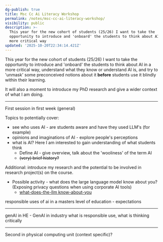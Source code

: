 ```yaml
---
dg-publish: true
title: Msc Cc Ai Literacy Workshop
permalink: /notes/msc-cc-ai-literacy-workshop/
visibility: public
description: >-
  This year for the new cohort of students (25/26) I want to take the
  opportunity to introduce and 'onboard' the students to think about AI in a
  more critical way
updated: '2025-10-20T22:34:14.421Z'
---
```

This year for the new cohort of students (25/26) I want to take the opportunity to introduce and 'onboard' the students to think about AI in a more critical way, understand what they know or understand AI is, and try to 'unmask' some preconceived notions about it **before** students use it blindly within their learning.

It will also a moment to introduce my PhD research and give a wider context of what I am doing.

---
First session in first week (general)

Topics to potentially cover: 
- see who uses AI - are students aware and have they used LLM's (for example)
- opinions and imaginations of AI - explore people's perceptions 
- what is AI? Here I am interested to gain understanding of what students think
	- Define AI - give overview, talk about the 'wooliness' of the term AI
	- ~~(very) brief history?~~

Additional: introduce my research and the potential to be involved in research project(s) on the course.

- Possible activity - what does the large language model know about you? (Exposing privacy questions when using corporate AI tools)
	- [what-does-the-llm know-about-you](https://artslondon-my.sharepoint.com/:w:/r/personal/m_henryrichards_arts_ac_uk/Documents/PhD%20Onedrive/AI%20Literacy%20Workshop/what-does-the-llm%20know-about-you.docx?d=w5601486d815144d68bc688500024f0ab&csf=1&web=1&e=ESNvGl)

responsible uses of ai in a masters level of education - expectations

---

genAI in HE - GenAI in industry
what is responsible use, what is thinking critically

---
Second in physical computing unit (context specific)?
